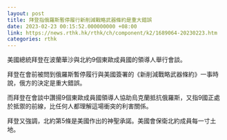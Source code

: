 ```yaml
---
layout: post
title: 拜登指俄羅斯暫停履行新削減戰略武器條約是重大錯誤
date: 2023-02-23 00:15:52.000000000 +08:00
link: https://news.rthk.hk/rthk/ch/component/k2/1689064-20230223.htm
categories: rthk
---
```


美國總統拜登在波蘭華沙與北約9個東歐成員國的領導人舉行會談。

拜登在會前被問到俄羅斯暫停履行與美國簽署的《新削減戰略武器條約》一事時說，俄方的決定是重大錯誤。

而拜登在會談中讚揚9個東歐成員國領導人協助烏克蘭抵抗俄羅斯，又指9國正處於抵禦的前線，比任何人都理解這場衝突的利害關係。

拜登又強調，北約第5條是美國作出的神聖承諾。美國會保衛北約成員每一寸土地。
